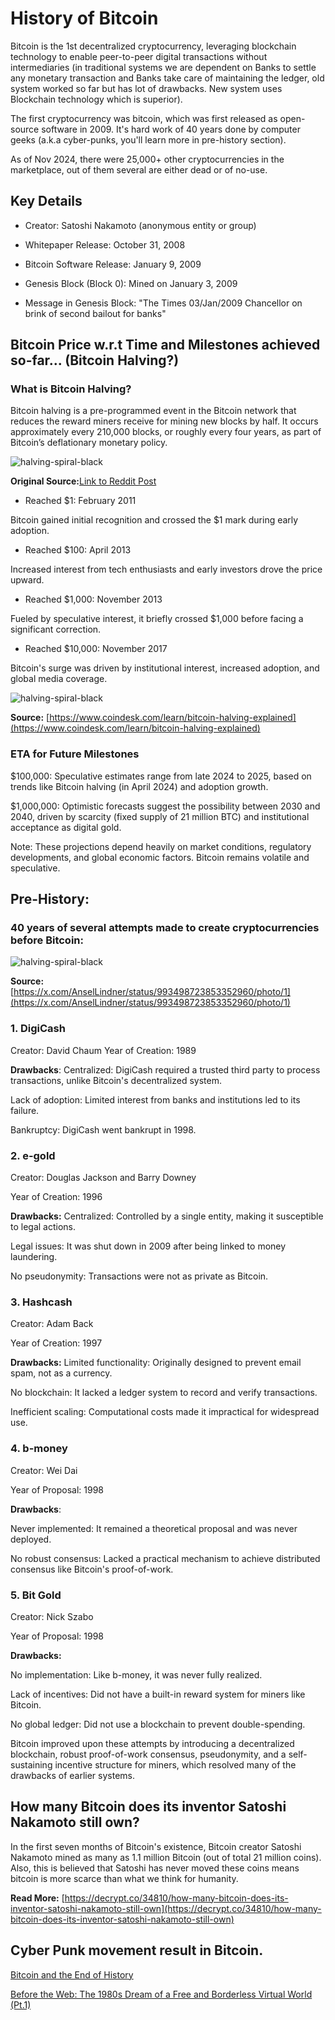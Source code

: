 # History of Bitcoin

Bitcoin is the 1st decentralized cryptocurrency, leveraging blockchain technology to enable peer-to-peer digital transactions without intermediaries (in traditional systems we are dependent on Banks to settle any monetary transaction and Banks take care of maintaining the ledger, old system worked so far but has lot of drawbacks. New system uses Blockchain technology which is superior).

The first cryptocurrency was bitcoin, which was first released as open-source software in 2009. It's hard work of 40 years done by computer geeks (a.k.a cyber-punks, you'll learn more in pre-history section).

As of Nov 2024, there were 25,000+ other cryptocurrencies in the marketplace, out of them several are either dead or of no-use.

## Key Details

- Creator: Satoshi Nakamoto (anonymous entity or group)

- Whitepaper Release: October 31, 2008

- Bitcoin Software Release: January 9, 2009

- Genesis Block (Block 0): Mined on January 3, 2009

- Message in Genesis Block: "The Times 03/Jan/2009 Chancellor on brink of second bailout for banks"

## Bitcoin Price w.r.t Time and Milestones achieved so-far... (Bitcoin Halving?)

### What is Bitcoin Halving?

Bitcoin halving is a pre-programmed event in the Bitcoin network that reduces the reward miners receive for mining new blocks by half. It occurs approximately every 210,000 blocks, or roughly every four years, as part of Bitcoin’s deflationary monetary policy.

![halving-spiral-black](/assets/img/halving-spiral-black.png)

**Original Source:**[Link to Reddit Post](https://www.reddit.com/r/CryptoCurrency/comments/1gqafju/bitcoin_has_followed_a_consistent_4year_cycle_for/?rdt=63663)

- Reached $1: February 2011

Bitcoin gained initial recognition and crossed the $1 mark during early adoption.

- Reached $100: April 2013

Increased interest from tech enthusiasts and early investors drove the price upward.

- Reached $1,000: November 2013

Fueled by speculative interest, it briefly crossed $1,000 before facing a significant correction.

- Reached $10,000: November 2017

Bitcoin's surge was driven by institutional interest, increased adoption, and global media coverage.

![halving-spiral-black](/assets/img/halving-timeline.png)

**Source:** [https://www.coindesk.com/learn/bitcoin-halving-explained](https://www.coindesk.com/learn/bitcoin-halving-explained)

### ETA for Future Milestones

$100,000: Speculative estimates range from late 2024 to 2025, based on trends like Bitcoin halving (in April 2024) and adoption growth.

$1,000,000: Optimistic forecasts suggest the possibility between 2030 and 2040, driven by scarcity (fixed supply of 21 million BTC) and institutional acceptance as digital gold.

Note: These projections depend heavily on market conditions, regulatory developments, and global economic factors. Bitcoin remains volatile and speculative.

## Pre-History:
### 40 years of several attempts made to create cryptocurrencies before Bitcoin:

![halving-spiral-black](/assets/img/bitcoinprehistory.png)

**Source:** [https://x.com/AnselLindner/status/993498723853352960/photo/1](https://x.com/AnselLindner/status/993498723853352960/photo/1)

### 1. DigiCash
Creator: David Chaum
Year of Creation: 1989

**Drawbacks**:
Centralized: DigiCash required a trusted third party to process transactions, unlike Bitcoin's decentralized system.

Lack of adoption: Limited interest from banks and institutions led to its failure.

Bankruptcy: DigiCash went bankrupt in 1998.

### 2. e-gold
Creator: Douglas Jackson and Barry Downey

Year of Creation: 1996

**Drawbacks:**
Centralized: Controlled by a single entity, making it susceptible to legal actions.

Legal issues: It was shut down in 2009 after being linked to money laundering.

No pseudonymity: Transactions were not as private as Bitcoin.

### 3. Hashcash
Creator: Adam Back

Year of Creation: 1997

**Drawbacks:**
Limited functionality: Originally designed to prevent email spam, not as a currency.

No blockchain: It lacked a ledger system to record and verify transactions.

Inefficient scaling: Computational costs made it impractical for widespread use.

### 4. b-money
Creator: Wei Dai

Year of Proposal: 1998

**Drawbacks**:

Never implemented: It remained a theoretical proposal and was never deployed.

No robust consensus: Lacked a practical mechanism to achieve distributed consensus like Bitcoin's proof-of-work.

### 5. Bit Gold
Creator: Nick Szabo

Year of Proposal: 1998

**Drawbacks:**

No implementation: Like b-money, it was never fully realized.

Lack of incentives: Did not have a built-in reward system for miners like Bitcoin.

No global ledger: Did not use a blockchain to prevent double-spending.

Bitcoin improved upon these attempts by introducing a decentralized blockchain, robust proof-of-work consensus, pseudonymity, and a self-sustaining incentive structure for miners, which resolved many of the drawbacks of earlier systems.

## How many Bitcoin does its inventor Satoshi Nakamoto still own?

In the first seven months of Bitcoin's existence, Bitcoin creator Satoshi Nakamoto mined as many as 1.1 million Bitcoin (out of total 21 million coins). Also, this is believed that Satoshi has never moved these coins means bitcoin is more scarce than what we think for humanity.

**Read More:** 
[https://decrypt.co/34810/how-many-bitcoin-does-its-inventor-satoshi-nakamoto-still-own](https://decrypt.co/34810/how-many-bitcoin-does-its-inventor-satoshi-nakamoto-still-own)

## Cyber Punk movement result in Bitcoin.

[Bitcoin and the End of History](https://www.youtube.com/watch?v=HDKQulqVCQg&t=6s)

[Before the Web: The 1980s Dream of a Free and Borderless Virtual World (Pt.1)](https://www.youtube.com/watch?v=YWh6Yzr12iQ&list=PLBuns9Evn1w-T2RwqMhUnTZbTTe-M-g42&t=1s)

